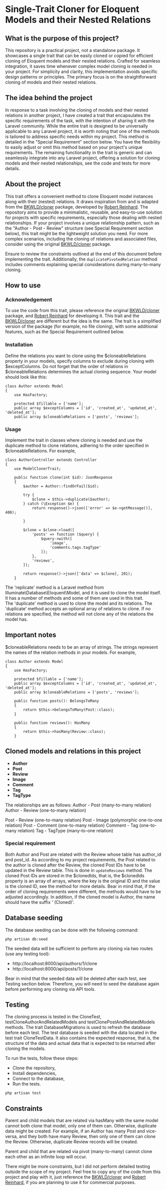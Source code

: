 # Single-Trait Cloner for Eloquent Models and their Nested Relations
## What is the purpose of this project?
This repository is a practical project, not a standalone package. It showcases a single trait that can be easily cloned
or copied for efficient cloning of Eloquent models and their nested relations. Crafted for seamless integration, it
saves time whenever complex model cloning is needed in your project.
For simplicity and clarity, this implementation avoids specific design patterns or principles. The primary focus is on
the straightforward cloning of models and their nested relations.


## The idea behind the project
In response to a task involving the cloning of models and their nested relations in another project, I have created a
trait that encapsulates the specific requirements of the task, with the intention of sharing it with the Laravel
community. While the entire trait is designed to be universally applicable to any Laravel project, it is worth noting
that one of the methods is tailored to address specific needs within my project. This method is detailed in the
"Special Requirement" section below. You have the flexibility to easily adjust or omit this method based on your
project's unique requirements.
The remaining functionality in the trait is generic and can seamlessly integrate into any Laravel project, offering a
solution for cloning models and their nested relationships, see the code and tests for more details.


## About the project
This trait offers a convenient method to clone Eloquent model instances along with their (nested) relations.
It draws inspiration from and is adapted from the [BKWLD/cloner](https://github.com/BKWLD/cloner/tree/master) package,
developed by [Robert Reinhard](https://github.com/weotch). The repository aims to provide a minimalistic, reusable, and
easy-to-use solution for projects with specific requirements, especially those dealing with nested relationships. If
your project involves a unique relationship pattern, such as the "Author - Post - Review" structure (see Special
Requirement section below), this trait might be the lightweight solution you need. For more complex scenarios, including
the cloning of relations and associated files, consider using the original
[BKWLD/cloner](https://github.com/BKWLD/cloner/tree/master) package.

Ensure to review the constraints outlined at the end of this document before implementing the trait.
Additionally, the `duplicatePivotedRelation` method includes comments explaining special considerations during
many-to-many cloning.


## How to use
### Acknowledgement
To use the code from this trait, please reference the original
[BKWLD/cloner](https://github.com/BKWLD/cloner/tree/master) package, and [Robert Reinhard](https://github.com/weotch)
for developing it. This trait and the [BKWLD/cloner](https://github.com/BKWLD/cloner/tree/master) are different but the
idea is the same. The trait is a simplified version of the package (for example, no file cloning), with some additional
features, such as the Special Requirement outlined below.


### Installation
Define the relations you want to clone using the $cloneableRelations property in your models, specify columns to
exclude during cloning with $exceptColumns. Do not forget that the order of relations in $cloneableRelations determines
the actual cloning sequence. Your model should look like this:

```
class Author extends Model
{
    use HasFactory;

    protected $fillable = ['name'];
    public array $exceptColumns = ['id', 'created_at', 'updated_at', 'deleted_at'];
    public array $cloneableRelations = ['posts', 'reviews'];
```


### Usage
Implement the trait in classes where cloning is needed and use the duplicate method to clone relations,
adhering to the order specified in $cloneableRelations. For example,

```
class AuthorController extends Controller
{
    use ModelClonerTrait;

    public function clone(int $id): JsonResponse
    {
        $author = Author::findOrFail($id);

        try {
            $clone = $this->duplicate($author);
        } catch (\Exception $e) {
            return response()->json(['error' => $e->getMessage()], 400);

        }

        $clone = $clone->load([
            'posts' => function ($query) {
                $query->with([
                    'image',
                    'comments.tags.tagType'
                ]);
            },
            'reviews',
        ]);

        return response()->json(['data' => $clone], 201);
    }
```

The 'replicate' method is a Laravel method from Illuminate\Database\Eloquent\Model, and it is used to clone the model
itself. It has a number of methods and some of them are used in this trait.  
The 'duplicate' method is used to clone the model and its relations. The 'duplicate' method accepts an optional array of
relations to clone. If no relations are specified, the method will not clone any of the relations the model has.


## Important notes
$cloneableRelations needs to be an array of strings. The strings represent the names of the relation methods in your
models. For example,

```
class Author extends Model
{
    use HasFactory;

    protected $fillable = ['name'];
    public array $exceptColumns = ['id', 'created_at', 'updated_at', 'deleted_at'];
    public array $cloneableRelations = ['posts', 'reviews'];

    public function posts(): BelongsToMany
    {
        return $this->belongsToMany(Post::class);
    }

    public function reviews(): HasMany
    {
        return $this->hasMany(Review::class);
    }
```

## Cloned models and relations in this project

- **Author**
- **Post**
- **Review**
- **Image**
- **Comment**
- **Tag**
- **TagType**

The relationships are as follows:
Author - Post (many-to-many relation)
Author - Review (one-to-many relation)

Post - Review (one-to-many relation)
Post - Image (polymorphic one-to-one relation)
Post - Comment (one-to-many relation)
Comment - Tag (one-to-many relation)
Tag - TagType (many-to-one relation)

### Special requirement
Both Author and Post are related with the Review whose table has author_id and post_id. As according to my project
requirements, the Post related to the author is cloned after the Review, the cloned Post IDs have to be updated in
the Review table.
This is done in `updateReviews` method. The cloned Post IDs are stored in the $clonedIds, that is, the $clonedIds
property is an array of arrays, where the key is the original ID and the value is the cloned ID, see the method for more
details. Bear in mind that, if the order of cloning requirements were different, the methods would have to be adjusted
accordingly.
In addition, if the cloned model is Author, the name should have the suffix ' (Cloned)'.


## Database seeding
The database seeding can be done with the following command:

```
php artisan db:seed
```

The seeded data will be sufficient to perform any cloning via two routes (use any testing tool):
- http://localhost:8000/api/authors/1/clone
- http://localhost:8000/api/posts/1/clone

Bear in mind that the seeded data will be deleted after each test, see Testing section below. Therefore, you will need
to seed the database again before performing any cloning via API tools.


## Testing
The cloning process is tested in the CloneTest, testCloneAuthorAndRelatedModels and testClonePostAndRelatedModels
methods. The trait DatabaseMigrations is used to refresh the database before each test.
The test database is seeded with the data located in the test trait CloneTestData. It also contains the expected
response, that is, the structure of the data and actual data that is expected to be returned after cloning the models.

To run the tests, follow these steps:
- Clone the repository,
- Install dependencies,
- Connect to the database,
- Run the tests.

```
php artisan test
```


## Constraints
Parent and child models that are related via hasMany with the same model cannot both clone that model, only one of them
can. Otherwise, duplicate data might be created. For example, if an Author has many Post and vice-versa, and they both
have many Review, then only one of them can clone the Review. Otherwise, duplicate Review records will be created.

Parent and child that are related via pivot (many-to-many) cannot clone each other as an infinite loop will occur.

There might be more constraints, but I did not perform detailed testing outside the scope of my project.
Feel free to copy any of the code from this project and play with it, just reference the
[BKWLD/cloner](https://github.com/BKWLD/cloner/tree/master) and [Robert Reinhard](https://github.com/weotch), if you are
planning to use it for commercial purposes.
